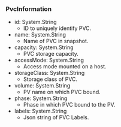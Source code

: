 ### PvcInformation
- id: System.String
  - ID to uniquely identify PVC.
- name: System.String
  - Name of PVC in snapshot.
- capacity: System.String
  - PVC storage capacity.
- accessMode: System.String
  - Access mode mounted on a host.
- storageClass: System.String
  - Storage class of PVC.
- volume: System.String
  - PV name on which PVC bound.
- phase: System.String
  - Phase in which PVC bound to the PV.
- labels: System.String
  - Json string of PVC Labels.
